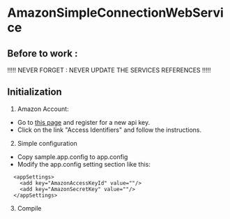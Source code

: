 AmazonSimpleConnectionWebService
================================

Before to work :
----------------

!!!!! NEVER FORGET : NEVER UPDATE THE SERVICES REFERENCES !!!!!


Initialization
--------------

1. Amazon Account:
  - Go to [this page](https://affiliate-program.amazon.com/gp/advertising/api/detail/your-account.html "Manage Your Account") and register for a new api key.
  - Click on the link "Access Identifiers" and follow the instructions.

2. Simple configuration
  - Copy sample.app.config to app.config
  - Modify the app.config setting section like this:

  ```
    <appSettings>
      <add key="AmazonAccessKeyId" value=""/>
      <add key="AmazonSecretKey" value=""/>
    </appSettings>
  ```

3. Compile


